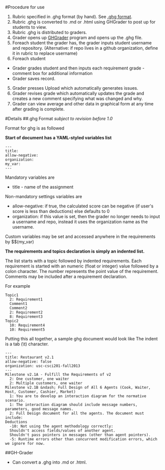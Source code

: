#Procedure for use
1. Rubric specified in .ghg format (by hand). See [.ghg format](#ghg-format).
2. Rubric .ghg is converted to .md or .html using GHGrader to post up for students to view.
2. Rubric .ghg is distributed to graders.
3. Grader opens up [GHGrader](#gh-grader) program and opens up the .ghg file.
3. Foreach student the grader has, the grader inputs student username and repository. (Alternative: if repo lives in a github organization, define it in rubric to replace username)
4. Foreach student
  + Grader grades student and then inputs each requirement grade - comment box for additional information
  + Grader saves record.
5. Grader presses Upload which automatically generates issues.
6. Grader revises grade which automatically updates the grade and creates a new comment specifying what was changed and why.
7. Grader can view average and other data in graphical form at any time after grading is complete.

#Details
##.ghg Format
*subject to revision before 1.0*

Format for ghg is as followed

**Start of document has a YAML-styled variables list**
```
---
title: 
allow-negative: 
organization: 
my_var:
---
```

Mandatory variables are
+ title - name of the assignment

Non-mandatory settings variables are
+ allow-negative: if true, the calculated score can be negative (if user's score is less than deductions) else defaults to 0
+ organization: if this value is set, then the grader no longer needs to input a username and repo, instead it uses the organization name as the username.

Custom variables may be set and accessed anywhere in the requirements by $$(my_var)

**The requirements and topics declaration is simply an indented list.**

The list starts with a topic followed by indented requirements. 
Each requirement is started with an numeric (float or integer) value followed by a colon character. 
The number represents the point value of the requirement. 
Comments may be included after a requirement declaration.

For example
```
Topic1
  2: Requirement1
  Comment1
  Comment2
  2: Requirement2
  8: Requirement3
Topic2
  10: Requirement4
  10: Requirement5
```

Putting this all together, a sample ghg document would look like
The indent is a tab (\t) character.
```
---
title: Restaurant v2.1
allow-negative: false
organization: usc-csci201-fall2013
---
Milestone v2.1A - Fulfill the Requirements of v2
  2: One customer, one waiter
  2: Multiple customers, one waiter
Milestone v2.1B &ndash; Full Design of All 6 Agents (Cook, Waiter, Host, Customer, Cashier, Market)
  1: You are to develop an interaction diagram for the normative scenario.
  1: The interaction diagram should include message numbers, parameters, good message names.
  2: Full Design document for all the agents. The document must include:
Deductions
  -10: Not using the agent methodology correctly:
  Shouldn't access fields/values of another agent.
  Shouldn't pass pointers in messages (other than agent pointers).
  -5: Runtime errors other than concurrent modification errors, which we ignore for now.
```

##GH-Grader
+ Can convert a .ghg into .md or .html.
